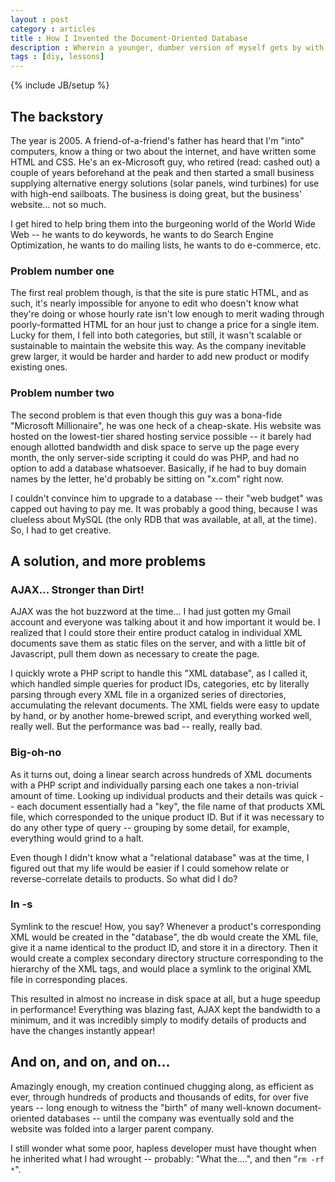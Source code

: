 ```yaml
---
layout : post
category : articles
title : How I Invented the Document-Oriented Database
description : Wherein a younger, dumber version of myself gets by with the tools I'm given to reinvent the wheel without ever having seen the wagon.
tags : [diy, lessons]
---
```

{% include JB/setup %}

## The backstory

The year is 2005. A friend-of-a-friend's father has heard that I'm "into"
computers, know a thing or two about the internet, and have written some HTML
and CSS. He's an ex-Microsoft guy, who retired (read: cashed out) a couple of
years beforehand at the peak and then started a small business supplying
alternative energy solutions (solar panels, wind turbines) for use with
high-end sailboats. The business is doing great, but the business' website...
not so much.

I get hired to help bring them into the burgeoning world of the World Wide Web
-- he wants to do keywords, he wants to do Search Engine Optimization, he wants
to do mailing lists, he wants to do e-commerce, etc.

### Problem number one
The first real problem though, is that the site is pure static HTML, and as
such, it's nearly impossible for anyone to edit who doesn't know what they're
doing or whose hourly rate isn't low enough to merit wading through
poorly-formatted HTML for an hour just to change a price for a single item.
Lucky for them, I fell into both categories, but still, it wasn't scalable or
sustainable to maintain the website this way. As the company inevitable grew
larger, it would be harder and harder to add new product or modify existing
ones.

### Problem number two
The second problem is that even though this guy was a bona-fide "Microsoft
Millionaire", he was one heck of a cheap-skate. His website was hosted on the
lowest-tier shared hosting service possible -- it barely had enough allotted
bandwidth and disk space to serve up the page every month, the only server-side
scripting it could do was PHP, and had no option to add a database whatsoever.
Basically, if he had to buy domain names by the letter, he'd probably be
sitting on "x.com" right now.

I couldn't convince him to upgrade to a database -- their "web budget" was
capped out having to pay me. It was probably a good thing, because I was
clueless about MySQL (the only RDB that was available, at all, at the time).
So, I had to get creative.

## A solution, and more problems
### AJAX... Stronger than Dirt!
AJAX was the hot buzzword at the time... I had just gotten my Gmail account and
everyone was talking about it and how important it would be. I realized that I
could store their entire product catalog in individual XML documents save them
as static files on the server, and with a little bit of Javascript, pull them
down as necessary to create the page.

I quickly wrote a PHP script to handle this "XML database", as I called it,
which handled simple queries for product IDs, categories, etc by literally
parsing through every XML file in a organized series of directories,
accumulating the relevant documents. The XML fields were easy to update by
hand, or by another home-brewed script, and everything worked well, really
well. But the performance was bad -- really, really bad.

### Big-oh-no
As it turns out, doing a linear search across hundreds of XML documents with a
PHP script and individually parsing each one takes a non-trivial amount of
time. Looking up individual products and their details was quick -- each
document essentially had a "key", the file name of that products XML file,
which corresponded to the unique product ID. But if it was necessary to do any
other type of query -- grouping by some detail, for example, everything would
grind to a halt.

Even though I didn't know what a "relational database" was at the time, I
figured out that my life would be easier if I could somehow relate or
reverse-correlate details to products. So what did I do?

### ln -s
Symlink to the rescue! How, you say? Whenever a product's corresponding XML
would be created in the "database", the db would create the XML file, give it a
name identical to the product ID, and store it in a directory. Then it would
create a complex secondary directory structure corresponding to the hierarchy
of the XML tags, and would place a symlink to the original XML file in
corresponding places.

This resulted in almost no increase in disk space at all, but a huge speedup in
performance! Everything was blazing fast, AJAX kept the bandwidth to a minimum,
and it was incredibly simply to modify details of products and have the changes
instantly appear!

## And on, and on, and on...
Amazingly enough, my creation continued chugging along, as efficient as ever,
through hundreds of products and thousands of edits, for over five years --
long enough to witness the "birth" of many well-known document-oriented
databases -- until the company was eventually sold and the website was folded
into a larger parent company.

I still wonder what some poor, hapless developer must have thought when he
inherited what I had wrought -- probably: "What the....", and then &ldquo;`rm
-rf *`".
